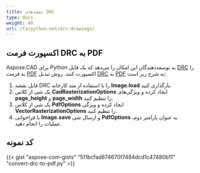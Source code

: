 ```yaml
---
title: نقشه‌های DRC
type: docs
weight: 40
url: /fa/python-net/drc-drawings/
---
```


## **اکسپورت فرمت DRC به PDF**

Aspose.CAD برای Python به توسعه‌دهندگان این امکان را می‌دهد که یک فایل [DRC](https://docs.fileformat.com/3d/drc/) را به فرمت [PDF](https://docs.fileformat.com/pdf/) اکسپورت کنند. روش تبدیل [DRC](https://docs.fileformat.com/3d/drc/) به [PDF](https://docs.fileformat.com/pdf/) به شرح زیر است:

1. فایل نقشه DRC را با استفاده از متد کارخانه **Image.load** بارگذاری کنید.
1. یک شی از کلاس **CadRasterizationOptions** ایجاد کرده و ویژگی‌های **page_height** و **page_width** را تنظیم کنید.
1. یک شی از کلاس **PdfOptions** ایجاد کرده و ویژگی **VectorRasterizationOptions** را تنظیم کنید.
1. با فراخوانی **Image.save** و ارسال شی **PdfOptions** به عنوان پارامتر دوم، عملیات را انجام دهید.

## کد نمونه


{{< gist "aspose-com-gists" "511bcfad674670f7484dcd1c47480b11" "convert-drc-to-pdf.py" >}}
